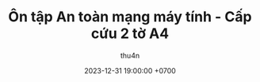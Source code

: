 ---
title: Ôn tập An toàn mạng máy tính - Cấp cứu 2 tờ A4
date: 2023-12-31 19:00:00 +0700
author: thu4n
categories: [Learning]
image: /assets/img/other/tet-cuu.png
tags: [computer network, network security, sysadmin]
---